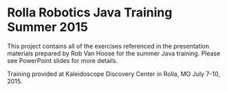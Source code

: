 # Rolla Robotics Java Training Summer 2015

This project contains all of the exercises referenced in the presentation
materials prepared by Rob Van Hoose for the summer Java training. Please see
PowerPoint slides for more details.

Training provided at Kaleidoscope Discovery Center in Rolla, MO July 7-10, 2015.
